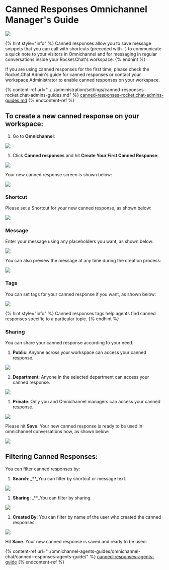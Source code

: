 # Canned Responses Omnichannel Manager's Guide

![](<../../../.gitbook/assets/2021-06-10\_22-31-38 (3) (3) (3) (3) (3) (3) (3) (3) (3) (2) (3) (10).jpg>)

{% hint style="info" %}
Canned responses allow you to save message snippets that you can call with shortcuts (preceded with `!`) to communicate a quick note to your visitors in Omnichannel and for messaging in regular conversations inside your Rocket.Chat's workspace.
{% endhint %}

If you are using canned responses for the first time, please check the Rocket.Chat Admin's guide for canned responses or contact your workspace Administrator to enable canned responses on your workspace.

{% content-ref url="../../administration/settings/canned-responses-rocket.chat-admins-guides.md" %}
[canned-responses-rocket.chat-admins-guides.md](../../administration/settings/canned-responses-rocket.chat-admins-guides.md)
{% endcontent-ref %}

## To create a new canned response on your workspace:

1. Go to **Omnichannel**:

![](<../../../.gitbook/assets/image (502) (1) (1) (1).png>)

1. Click **Canned responses** and hit **Create Your First Canned Response**:

![](<../../../.gitbook/assets/image (513).png>)

Your new canned response screen is shown below:

![](<../../../.gitbook/assets/image (496).png>)

### Shortcut

Please set a Shortcut for your new canned response, as shown below:

![](<../../../.gitbook/assets/image (506).png>)

### Message

Enter your message using any placeholders you want, as shown below:

![](<../../../.gitbook/assets/image (514).png>)

You can also preview the message at any time during the creation process:

![](<../../../.gitbook/assets/image (509).png>)

### Tags

You can set tags for your canned response if you want, as shown below:

![](<../../../.gitbook/assets/image (510).png>)

{% hint style="info" %}
Canned responses tags help agents find canned responses specific to a particular topic.
{% endhint %}

### Sharing

You can share your canned response according to your need.

1. **Public**: Anyone across your workspace can access your canned response.

![](<../../../.gitbook/assets/image (504).png>)

1. **Department**: Anyone in the selected department can access your canned response.

![](<../../../.gitbook/assets/image (505).png>)

1. **Private**: Only you and Omnichannel managers can access your canned response.

![](<../../../.gitbook/assets/image (506) (2) (2) (1).png>)

Please hit **Save**. Your new canned response is ready to be used in omnichannel conversations now, as shown below:

![](<../../../.gitbook/assets/image (511).png>)

## Filtering Canned Responses:

You can filter canned responses by:

1. **Search**: \_\*\*\_You can filter by shortcut or message text.

![](<../../../.gitbook/assets/image (515).png>)

1. **Sharing**: \_\*\*\_You can filter by sharing.

![](<../../../.gitbook/assets/image (516).png>)

1. **Created By**: You can filter by name of the user who created the canned responses.

![](<../../../.gitbook/assets/image (517).png>)

Hit **Save**. Your new canned response is saved and ready to be used:

{% content-ref url="../omnichannel-agents-guides/omnichannel-chat/canned-responses-agents-guide/" %}
[canned-responses-agents-guide](../omnichannel-agents-guides/omnichannel-chat/canned-responses-agents-guide/)
{% endcontent-ref %}
